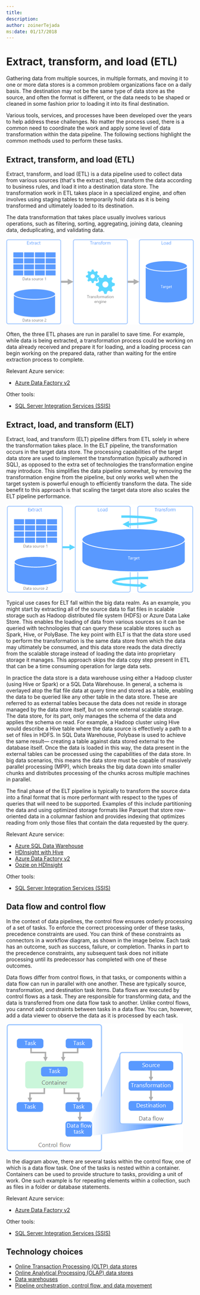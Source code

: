 ```yaml
---
title: 
description: 
author: zoinerTejada
ms:date: 01/17/2018
---
```


# Extract, transform, and load (ETL)

Gathering data from multiple sources, in multiple formats, and moving it to one or more data stores is a common problem organizations face on a daily basis. The destination may not be the same type of data store as the source, and often the format is different, or the data needs to be shaped or cleaned in some fashion prior to loading it into its final destination.

Various tools, services, and processes have been developed over the years to help address these challenges. No matter the process used, there is a common need to coordinate the work and apply some level of data transformation within the data pipeline. The following sections highlight the common methods used to perform these tasks.

## Extract, transform, and load (ETL)

Extract, transform, and load (ETL) is a data pipeline used to collect data from various sources (that's the extract step), transform the data according to business rules, and load it into a destination data store. The transformation work in ETL takes place in a specialized engine, and often involves using staging tables to temporarily hold data as it is being transformed and ultimately loaded to its destination.

The data transformation that takes place usually involves various operations, such as filtering, sorting, aggregating, joining data, cleaning data, deduplicating, and validating data.

![Extract-transform-load (ETL) process](./images/etl.png)

Often, the three ETL phases are run in parallel to save time. For example, while data is being extracted, a transformation process could be working on data already received and prepare it for loading, and a loading process can begin working on the prepared data, rather than waiting for the entire extraction process to complete.

Relevant Azure service:
- [Azure Data Factory v2](https://azure.microsoft.com/services/data-factory/)

Other tools:
- [SQL Server Integration Services (SSIS)](/sql/integration-services/sql-server-integration-services)

## Extract, load, and transform (ELT)

Extract, load, and transform (ELT) pipeline differs from ETL solely in where the transformation takes place. In the ELT pipeline, the transformation occurs in the target data store. The processing capabilities of the target data store are used to implement the transformation (typically authored in SQL), as opposed to the extra set of technologies the transformation engine may introduce. This simplifies the data pipeline somewhat, by removing the transformation engine from the pipeline, but only works well when the target system is powerful enough to efficiently transform the data. The side benefit to this approach is that scaling the target data store also scales the ELT pipeline performance.

![Extract-Load-Transform (ELT) process](./images/elt.png)

Typical use cases for ELT fall within the big data realm. As an example, you might start by extracting all of the source data to flat files in scalable storage such as Hadoop distributed file system (HDFS) or Azure Data Lake Store. This enables the loading of data from various sources so it can be queried with technologies that can query these scalable stores such as Spark, Hive, or PolyBase. The key point with ELT is that the data store used to perform the transformation is the same data store from which the data may ultimately be consumed, and this data store reads the data directly from the scalable storage instead of loading the data into proprietary storage it manages. This approach skips the data copy step present in ETL that can be a time consuming operation for large data sets. 

In practice the data store is a data warehouse using either a Hadoop cluster (using Hive or Spark) or a SQL Data Warehouse. In general, a schema is overlayed atop the flat file data at query time and stored as a table, enabling the data to be queried like any other table in the data store. These are referred to as external tables because the data does not reside in storage managed by the data store itself, but on some external scalable storage. The data store, for its part, only manages the schema of the data and applies the schema on read. For example, a Hadoop cluster using Hive would describe a Hive table where the data source is effectively a path to a set of files in HDFS. In SQL Data Warehouse, Polybase is used to achieve the same result&mdash; creating a table against data stored external to the database itself. Once the data is loaded in this way, the data present in the external tables can be processed using the capabilities of the data store. In big data scenarios, this means the data store must be capable of massively parallel processing (MPP), which breaks the big data down into smaller chunks and distributes processing of the chunks across multiple machines in parallel. 

The final phase of the ELT pipeline is typically to transform the source data into a final format that is more performant with respect to the types of queries that will need to be supported. Examples of this include partitioning the data and using optimized storage formats like Parquet that store row-oriented data in a columnar fashion and provides indexing that optimizes reading from only those files that contain the data requested by the query. 

Relevant Azure service:
- [Azure SQL Data Warehouse](/azure/sql-data-warehouse/sql-data-warehouse-overview-what-is)
- [HDInsight with Hive](/azure/hdinsight/hadoop/hdinsight-use-hive)
- [Azure Data Factory v2](https://azure.microsoft.com/services/data-factory/)
- [Oozie on HDInsight](/azure/hdinsight/hdinsight-use-oozie-linux-mac)

Other tools:
- [SQL Server Integration Services (SSIS)](/sql/integration-services/sql-server-integration-services)

## Data flow and control flow

In the context of data pipelines, the control flow ensures orderly processing of a set of tasks. To enforce the correct processing order of these tasks, precedence constraints are used. You can think of these constraints as connectors in a workflow diagram, as shown in the image below. Each task has an outcome, such as success, failure, or completion. Thanks in part to the precedence constraints, any subsequent task does not initiate processing until its predecessor has completed with one of these outcomes.

Data flows differ from control flows, in that tasks, or components within a data flow can run in parallel with one another. These are typically source, transformation, and destination task items. Data flows are executed by control flows as a task. They are responsible for transforming data, and the data is transferred from one data flow task to another. Unlike control flows, you cannot add constraints between tasks in a data flow. You can, however, add a data viewer to observe the data as it is processed by each task.

![Data Flow being executed as a task within a Control Flow](./images/control-flow-data-flow.png)

In the diagram above, there are several tasks within the control flow, one of which is a data flow task. One of the tasks is nested within a container. Containers can be used to provide structure to tasks, providing a unit of work. One such example is for repeating elements within a collection, such as files in a folder or database statements.

Relevant Azure service:
- [Azure Data Factory v2](https://azure.microsoft.com/services/data-factory/)

Other tools:
- [SQL Server Integration Services (SSIS)](/sql/integration-services/sql-server-integration-services)

## Technology choices

- [Online Transaction Processing (OLTP) data stores](../technology-choices/oltp-data-stores.md)
- [Online Analytical Processing (OLAP) data stores](../technology-choices/olap-data-stores.md)
- [Data warehouses](../technology-choices/data-warehouses.md)
- [Pipeline orchestration, control flow, and data movement](../technology-choices/pipeline-orchestration-data-movement.md)
